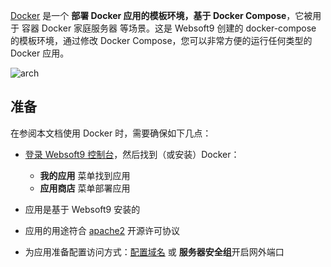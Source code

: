 [Docker](https://www.docker.com/) 是一个 **部署 Docker 应用的模板环境，基于 Docker Compose**，它被用于 容器 Docker 家庭服务器  等场景。这是 Websoft9 创建的 docker-compose 的模板环境，通过修改 Docker Compose，您可以非常方便的运行任何类型的 Docker 应用。


![arch](https://libs.websoft9.com/Websoft9/DocsPicture/en/runtime/runtime-web-websoft9.png)


## 准备

在参阅本文档使用 Docker 时，需要确保如下几点：

- [登录 Websoft9 控制台](./login-console)，然后找到（或安装）Docker：
  - **我的应用** 菜单找到应用 
  - **应用商店** 菜单部署应用

- 应用是基于 Websoft9 安装的


- 应用的用途符合 [apache2](https://opensource.org/licenses/Apache-2.0) 开源许可协议


- 为应用准备配置访问方式：[配置域名](./domain-set) 或 **服务器安全组**开启网外端口